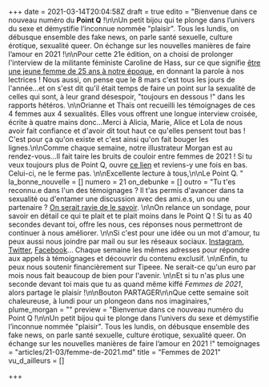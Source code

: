 +++
date = 2021-03-14T20:04:58Z
draft = true
edito = "Bienvenue dans ce nouveau numéro du **Point Q** !\n\nUn petit bijou qui te plonge dans l’univers du sexe et démystifie l’inconnue nommée \"plaisir\". Tous les lundis, on débusque ensemble des fake news, on parle santé sexuelle, culture érotique, sexualité queer. On échange sur les nouvelles manières de faire l’amour en 2021 !\n\nPour cette 21e édition, on a choisi de prolonger l'interview de la militante féministe Caroline de Hass, sur ce que signifie [être une jeune femme de 25 ans à notre époque](https://lepointq.com/newsletters/8-mars-on-a-rencontre-caroline-de-haas-fondatrice-de-noustoutes/), en donnant la parole à nos lectrices ! Nous aussi, on pense que le 8 mars c'est tous les jours de l'année...et on s'est dit qu'il était temps de faire un point sur la sexualité de celles qui sont, à leur grand désespoir, \"toujours en dessous !\" dans les rapports hétéros. \n\nOrianne et Thaïs ont recueilli les témoignages de ces 4 femmes aux 4 sexualités. Elles vous offrent une longue interview croisée, écrite à quatre mains donc...Merci à Alicia, Marie, Alice et Lola de nous avoir fait confiance et d'avoir dit tout haut ce qu'elles pensent tout bas ! C'est pour ça qu'on existe et c'est ainsi qu'on fait bouger les lignes.\n\nComme chaque semaine, notre illustrateur Morgan est au rendez-vous...Il fait taire les bruits de couloir entre femmes de 2021 ! Si tu veux toujours plus de Point Q, ouvre [ce lien](https://docs.google.com/forms/d/1wgQgC-RiTgysc_8FEphl-nh2o1MjPRJtXH1TFpzkhE4/edit?fbclid=IwAR2PwopkQa0HfBzjj7D5SRCxM3iMxRws0dTfu0J90qV-7-u9NQsznyjLhxI) et reviens-y une fois en bas. Celui-ci, ne le ferme pas. \n\nExcellente lecture à tous,\n\nLe Point Q. "
la_bonne_nouvelle = []
numero = 21
on_debunke = []
outro = "Tu t'es reconnu.e dans l'un des témoignages ? Il t'as permis d'avancer dans ta sexualité ou d'entamer une discussion avec des ami.e.s, un ou une partenaire ? [On serait ravie de le savoir](https://docs.google.com/forms/d/1wgQgC-RiTgysc_8FEphl-nh2o1MjPRJtXH1TFpzkhE4/edit?fbclid=IwAR2PwopkQa0HfBzjj7D5SRCxM3iMxRws0dTfu0J90qV-7-u9NQsznyjLhxI). \n\nOn relance un sondage, pour savoir en détail ce qui te plait et te plait moins dans le Point Q ! Si tu as 40 secondes devant toi, offre les nous, ces réponses nous permettront de continuer à nous améliorer. \n\nSi c'est pour une idée ou un mot d'amour, tu peux aussi nous joindre par mail ou sur les réseaux sociaux. [Instagram](https://www.instagram.com/lepoint.q/), [Twitter](https://twitter.com/LePointQ),  [Facebook](https://www.facebook.com/lepointq.news)... Chaque semaine les mêmes adresses pour répondre aux appels à témoignages et découvrir du contenu exclusif. \n\nEnfin, tu peux nous soutenir financièrement sur Tipeee. Ne serait-ce qu'un euro par mois nous fait beaucoup de bien pour l'avenir. \n\nEt si tu n'as plus une seconde devant toi mais que tu as quand même kiffé _Femmes de 2021_, alors partage le plaisir !\n\nBouton PARTAGER\n\nQue cette semaine soit chaleureuse, à lundi pour un plongeon dans nos imaginaires,"
plume_morgan = ""
preview = "Bienvenue dans ce nouveau numéro du Point Q !\n\nUn petit bijou qui te plonge dans l’univers du sexe et démystifie l’inconnue nommée \"plaisir\". Tous les lundis, on débusque ensemble des fake news, on parle santé sexuelle, culture érotique, sexualité queer. On échange sur les nouvelles manières de faire l’amour en 2021 !"
temoignages = "articles/21-03/femme-de-2021.md"
title = "Femmes de 2021"
vu_d_ailleurs = []

+++
